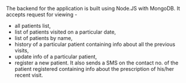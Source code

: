 The backend for the application is built using Node.JS with MongoDB.
It accepts request for viewing - 
- all patients list, 
- list of patients visited on a particular date,
- list of patients by name,
- history of a particular patient containing info about all the previous visits,
- update info of a particular patient,
- register a new patient.
It also sends a SMS on the contact no. of the patient registered containing info about the prescription of his/her recent visit.
